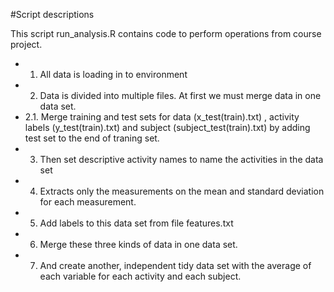 
#Script descriptions 

This script run_analysis.R contains code to perform operations from course project.
- 1. All data is loading in to environment
- 2. Data is divided into multiple files. At first we must merge data in one data set.
- 2.1. Merge training and test sets for data (x_test(train).txt) , activity labels (y_test(train).txt) and  subject (subject_test(train).txt) by adding test set to the end of traning set.
- 3. Then set descriptive activity names to name the activities in the data set
- 4. Extracts only the measurements on the mean and standard deviation for each measurement. 
- 5. Add labels to this data set from file features.txt
- 6. Merge these three kinds of data in one data set.
- 7. And create another, independent tidy data set with the average of each variable for each activity and each subject.
